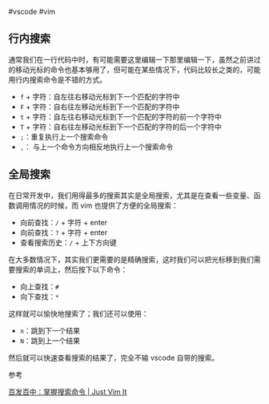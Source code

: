 #vscode #vim 

## 行内搜索

通常我们在一行代码中时，有可能需要这里编辑一下那里编辑一下，虽然之前讲过的移动光标的命令也基本够用了，但可能在某些情况下，代码比较长之类的，可能用行内搜索命令是不错的方式。

-   `f` + 字符：自左往右移动光标到下一个匹配的字符中
-   `F` + 字符：自右往左移动光标到下一个匹配的字符中
-   `t` + 字符：自左往右移动光标到下一个匹配的字符的前一个字符中
-   `T` + 字符：自右往左移动光标到下一个匹配的字符的后一个字符中
-   `;`：重复执行上一个搜索命令
-   `,`： 与上一个命令方向相反地执行上一个搜索命令

## 全局搜索

在日常开发中，我们用得最多的搜索其实是全局搜索，尤其是在查看一些变量、函数调用情况的时候，而 vim 也提供了方便的全局搜索：

-   向前查找：`/` + 字符 + enter
-   向前查找：`?` + 字符 + enter
-   查看搜索历史：`/` + 上下方向键

在大多数情况下，其实我们更需要的是精确搜索，这时我们可以把光标移到我们需要搜索的单词上，然后按下以下命令：

-   向上查找：`#`
-   向下查找：`*`

这样就可以愉快地搜索了；我们还可以使用：

-   `n`：跳到下一个结果
-   `N`：跳到上一个结果

然后就可以快速查看搜索的结果了，完全不输 vscode 自带的搜索。

参考

[百发百中：掌握搜索命令 | Just Vim It](https://vim.nauxscript.com/vim/day-8.html)